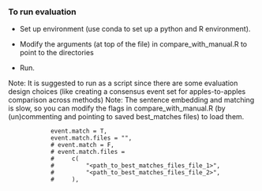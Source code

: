 ### To run evaluation

- Set up environment (use conda to set up a python and R environment).

- Modify the arguments (at top of the file) in compare_with_manual.R to point to the directories

- Run.

Note: It is suggested to run as a script since there are some evaluation design choices (like creating a consensus event set for apples-to-apples comparison across methods)
Note: The sentence embedding and matching is slow, so you can modify the flags in compare_with_manual.R (by (un)commenting and pointing to saved best_matches files) to load them.
```
            event.match = T,
            event.match.files = "",
            # event.match = F,
            # event.match.files = 
            #     c(
            #         "<path_to_best_matches_files_file_1>",
            #         "<path_to_best_matches_files_file_2>",
            #     ),
```
